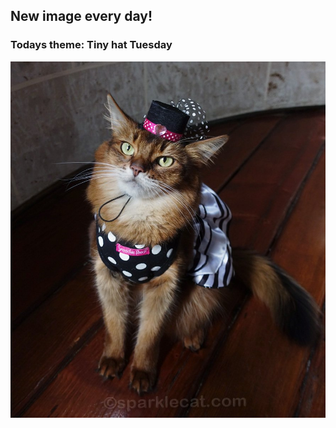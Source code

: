 ## New image every day!
### Todays theme: Tiny hat Tuesday
![regex](images/tiny-hat/Summer041321gDSC00007.jpg)
